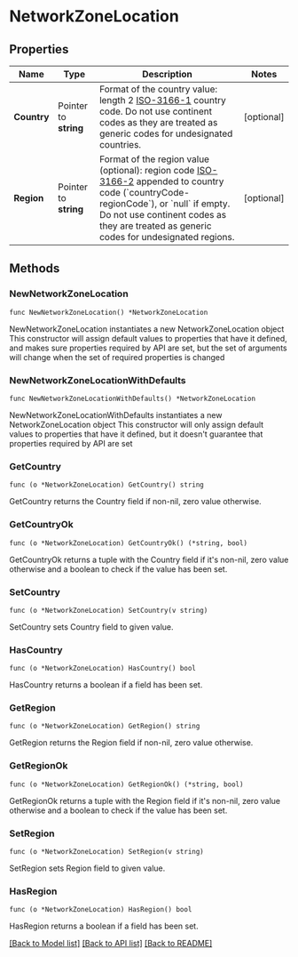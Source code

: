 # NetworkZoneLocation

## Properties

Name | Type | Description | Notes
------------ | ------------- | ------------- | -------------
**Country** | Pointer to **string** | Format of the country value: length 2 [ISO-3166-1](https://en.wikipedia.org/wiki/ISO_3166-1_alpha-2) country code. Do not use continent codes as they are treated as generic codes for undesignated countries. | [optional] 
**Region** | Pointer to **string** | Format of the region value (optional): region code [ISO-3166-2](https://en.wikipedia.org/wiki/ISO_3166-2) appended to country code (&#x60;countryCode-regionCode&#x60;), or &#x60;null&#x60; if empty. Do not use continent codes as they are treated as generic codes for undesignated regions. | [optional] 

## Methods

### NewNetworkZoneLocation

`func NewNetworkZoneLocation() *NetworkZoneLocation`

NewNetworkZoneLocation instantiates a new NetworkZoneLocation object
This constructor will assign default values to properties that have it defined,
and makes sure properties required by API are set, but the set of arguments
will change when the set of required properties is changed

### NewNetworkZoneLocationWithDefaults

`func NewNetworkZoneLocationWithDefaults() *NetworkZoneLocation`

NewNetworkZoneLocationWithDefaults instantiates a new NetworkZoneLocation object
This constructor will only assign default values to properties that have it defined,
but it doesn't guarantee that properties required by API are set

### GetCountry

`func (o *NetworkZoneLocation) GetCountry() string`

GetCountry returns the Country field if non-nil, zero value otherwise.

### GetCountryOk

`func (o *NetworkZoneLocation) GetCountryOk() (*string, bool)`

GetCountryOk returns a tuple with the Country field if it's non-nil, zero value otherwise
and a boolean to check if the value has been set.

### SetCountry

`func (o *NetworkZoneLocation) SetCountry(v string)`

SetCountry sets Country field to given value.

### HasCountry

`func (o *NetworkZoneLocation) HasCountry() bool`

HasCountry returns a boolean if a field has been set.

### GetRegion

`func (o *NetworkZoneLocation) GetRegion() string`

GetRegion returns the Region field if non-nil, zero value otherwise.

### GetRegionOk

`func (o *NetworkZoneLocation) GetRegionOk() (*string, bool)`

GetRegionOk returns a tuple with the Region field if it's non-nil, zero value otherwise
and a boolean to check if the value has been set.

### SetRegion

`func (o *NetworkZoneLocation) SetRegion(v string)`

SetRegion sets Region field to given value.

### HasRegion

`func (o *NetworkZoneLocation) HasRegion() bool`

HasRegion returns a boolean if a field has been set.


[[Back to Model list]](../README.md#documentation-for-models) [[Back to API list]](../README.md#documentation-for-api-endpoints) [[Back to README]](../README.md)



